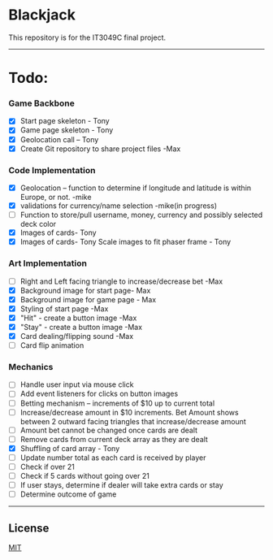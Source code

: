 # Blackjack

This repository is for the IT3049C final project.

---
# Todo:

### Game Backbone
- [x] Start page skeleton - Tony 
- [x] Game page skeleton - Tony 
- [x] Geolocation call – Tony 
- [x] Create Git repository to share project files -Max 

### Code Implementation
- [x] Geolocation – function to determine if longitude and latitude is within Europe, or not. -mike
- [x] validations for currency/name selection -mike(in progress)
- [ ] Function to store/pull username, money, currency and possibly selected deck color 
- [x] Images of cards- Tony 
- [x] Images of cards- Tony Scale images to fit phaser frame - Tony 

### Art Implementation

- [ ] Right and Left facing triangle to increase/decrease bet  -Max
- [x] Background image for start page- Max 
- [x] Background image for game page - Max 
- [x] Styling of start page -Max 
- [x] "Hit" - create a button image -Max
- [x] "Stay" - create a button image -Max
- [x] Card dealing/flipping sound -Max
- [ ] Card flip animation

### Mechanics
- [ ] Handle user input via mouse click 
- [ ] Add event listeners for clicks on button images 
- [ ] Betting mechanism – increments of $10 up to current total 
- [ ] Increase/decrease amount in $10 increments. Bet Amount shows between 2 outward facing triangles that increase/decrease amount 
- [ ] Amount bet cannot be changed once cards are dealt 
- [ ] Remove cards from current deck array as they are dealt 
- [x] Shuffling of card array - Tony 
- [ ] Update number total as each card is received by player 
- [ ] Check if over 21 
- [ ] Check if 5 cards without going over 21 
- [ ] If user stays, determine if dealer will take extra cards or stay 
- [ ] Determine outcome of game 

---

## License
[MIT](https://choosealicense.com/licenses/mit/)